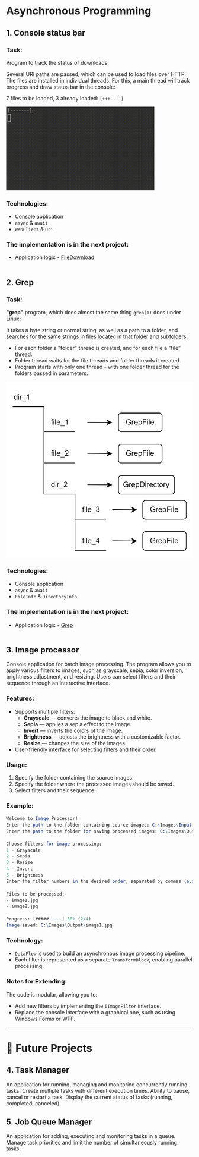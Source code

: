 # Asynchronous Programming

[//]: # (__________________________________________________________)
## 1. Console status bar

### Task:
Program to track the status of downloads. 

Several URI paths are passed, which can be used
to load files over HTTP. The files are installed in individual threads.
For this, a main thread will track progress and draw status bar in the console:

7 files to be loaded, 3 already loaded: `[+++----]`

![FileDownload](../../others/readmePics/FileDownload.gif)

### Technologies:
- Console application
- `async` & `await`
- `WebClient` & `Uri`

### The implementation is in the next project:
- Application logic - [FileDownload](FileDownload)
<br><br>


[//]: # (__________________________________________________________)
## 2. Grep

### Task:
**"grep"** program, which does almost the same thing `grep(1)` does under Linux:

It takes a byte string or normal string, as well as a path to a folder, and searches
for the same strings in files located in that folder and subfolders.
- For each folder a "folder" thread is created, and for each file a "file" thread.
- Folder thread waits for the file threads and folder threads it created.
- Program starts with only one thread - with one folder thread for the folders
  passed in parameters.

![Grep](../../others/readmePics/Grep.png)

### Technologies:
- Console application
- `async` & `await`
- `FileInfo` & `DirectoryInfo`

### The implementation is in the next project:
- Application logic - [Grep](Grep)
<br><br>


[//]: # (__________________________________________________________)
## 3. Image processor
Console application for batch image processing. The program allows you to apply various filters to images, such as 
grayscale, sepia, color inversion, brightness adjustment, and resizing. 
Users can select filters and their sequence through an interactive interface.

### Features:
- Supports multiple filters:
  - **Grayscale** — converts the image to black and white.
  - **Sepia** — applies a sepia effect to the image.
  - **Invert** — inverts the colors of the image.
  - **Brightness** — adjusts the brightness with a customizable factor.
  - **Resize** — changes the size of the images.
- User-friendly interface for selecting filters and their order.

### Usage:
1. Specify the folder containing the source images.
2. Specify the folder where the processed images should be saved.
3. Select filters and their sequence.

### Example:
```mathematica
Welcome to Image Processor!
Enter the path to the folder containing source images: C:\Images\Input
Enter the path to the folder for saving processed images: C:\Images\Output

Choose filters for image processing:
1 - Grayscale
2 - Sepia
3 - Resize
4 - Invert
5 - Brightness
Enter the filter numbers in the desired order, separated by commas (e.g., 1,3,5): 1,2

Files to be processed:
- image1.jpg
- image2.jpg

Progress: [#####-----] 50% (2/4)
Image saved: C:\Images\Output\image1.jpg
```

### Technology:
- `DataFlow` is used to build an asynchronous image processing pipeline.
- Each filter is represented as a separate `TransformBlock`, enabling parallel processing.

### Notes for Extending:
The code is modular, allowing you to:
- Add new filters by implementing the `IImageFilter` interface.
- Replace the console interface with a graphical one, such as using Windows Forms or WPF.
___

# 🌱 Future Projects

## 4. Task Manager
An application for running, managing and monitoring concurrently running tasks. Create multiple tasks with different 
execution times. Ability to pause, cancel or restart a task. Display the current status of tasks (running, completed, canceled).

## 5. Job Queue Manager
An application for adding, executing and monitoring tasks in a queue. Manage task priorities and limit the number 
of simultaneously running tasks.
